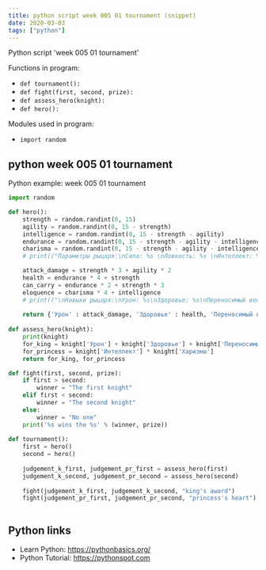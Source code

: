 ```yaml
---
title: python script week 005 01 tournament (snippet)
date: 2020-03-03
tags: ["python"]
---
```

Python script 'week 005 01 tournament'

Functions in program: 
* `def tournament():`
* `def fight(first, second, prize):`
* `def assess_hero(knight):`
* `def hero():`

Modules used in program: 
* `import random`

## python week 005 01 tournament

Python example: week 005 01 tournament

```python
import random

def hero():
    strength = random.randint(0, 15)
    agility = random.randint(0, 15 - strength)
    intelligence = random.randint(0, 15 - strength - agility)
    endurance = random.randint(0, 15 - strength - agility - intelligence)
    charisma = random.randint(0, 15 - strength - agility - intelligence - endurance)
    # print(("Параметры рыцаря:\nСила: %s \nЛовкость: %s \nИнтеллект: %s \nВыносливость: %s \nХаризма: %s" % (strength, agility, intelligence, endurance, charisma)))

    attack_damage = strength * 3 + agility * 2
    health = endurance * 4 + strength 
    can_carry = endurance * 2 + strength * 3
    eloquence = charisma * 4 + intelligence
    # print(("\nНавыки рыцаря:\nУрон: %s\nЗдоровье: %s\nПереносимый вес: %s\nКрасноречие: %s" % (attack_damage, health, can_carry, eloquence)))
	
    return {'Урон' : attack_damage, 'Здоровье' : health, 'Переносимый вес' : can_carry, 'Интеллект' : intelligence, 'Харизма' : charisma}
	
def assess_hero(knight):
	print(knight)
	for_king = knight['Урон'] + knight['Здоровье'] + knight['Переносимый вес']
	for_princess = knight['Интеллект'] * knight['Харизма']
	return for_king, for_princess

def fight(first, second, prize):
	if first > second:
		winner = "The first knight"
	elif first < second:
		winner = "The second knight"
	else:
		winner = "No one"
	print('%s wins the %s' % (winner, prize))
	
def tournament():
	first = hero()
	second = hero()
	
	judgement_k_first, judgement_pr_first = assess_hero(first)
	judgement_k_second, judgement_pr_second = assess_hero(second)
	
	fight(judgement_k_first, judgement_k_second, "king's award")
	fight(judgement_pr_first, judgement_pr_second, "princess's heart")
	


```

## Python links

- Learn Python: https://pythonbasics.org/
- Python Tutorial: https://pythonspot.com
